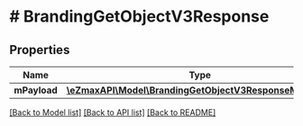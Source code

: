 # # BrandingGetObjectV3Response

## Properties

Name | Type | Description | Notes
------------ | ------------- | ------------- | -------------
**mPayload** | [**\eZmaxAPI\Model\BrandingGetObjectV3ResponseMPayload**](BrandingGetObjectV3ResponseMPayload.md) |  |

[[Back to Model list]](../../README.md#models) [[Back to API list]](../../README.md#endpoints) [[Back to README]](../../README.md)
